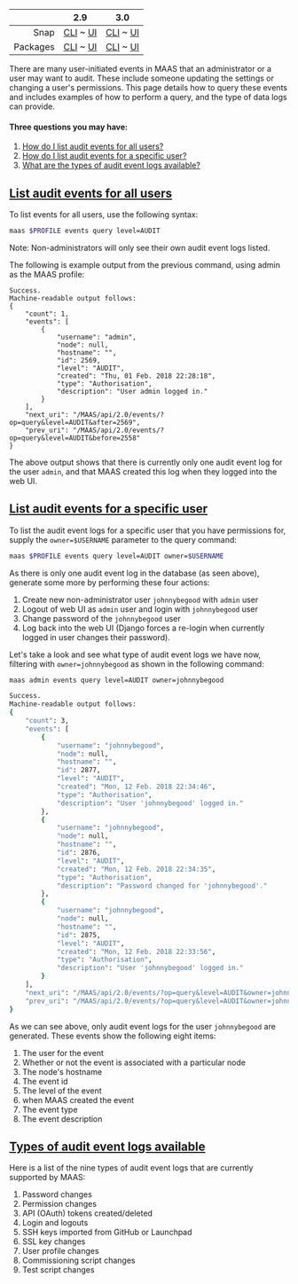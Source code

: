 ||2.9|3.0|
|-----:|:-----:|:-----:|
Snap|[CLI](/t/audit-event-logs-snap-2-9-cli/2314) ~ [UI](/t/audit-event-logs-snap-2-9-ui/2315)|[CLI](/t/audit-event-logs-snap-3-0-cli/3829) ~ [UI](/t/audit-event-logs-snap-3-0-ui/3830)|
Packages|[CLI](/t/audit-event-logs-deb-2-9-cli/2320) ~ [UI](/t/audit-event-logs-deb-2-9-ui/2321)|[CLI](/t/audit-event-logs-deb-3-0-cli/3831) ~ [UI](/t/audit-event-logs-deb-3-0-ui/3832)|

There are many user-initiated events in MAAS that an administrator or a user may want to audit. These include someone updating the settings or changing a user's permissions. This page details how to query these events and includes examples of how to perform a query, and the type of data logs can provide.

#### Three questions you may have:

1. [How do I list audit events for all users?](#heading--list-audit-events-for-all-users)
2. [How do I list audit events for a specific user?](#heading--list-audit-events-for-a-specific-user)
3. [What are the types of audit event logs available?](#heading--types-of-audit-event-logs)

<a href="#heading--list-audit-events-for-all-users"><h2 id="heading--list-audit-events-for-all-users">List audit events for all users</h2></a>

To list events for all users, use the following syntax:

``` bash
maas $PROFILE events query level=AUDIT
```

Note: Non-administrators will only see their own audit event logs listed.

The following is example output from the previous command, using admin as the MAAS profile:

``` no-highlight
Success.
Machine-readable output follows:
{
    "count": 1,
    "events": [
        {
            "username": "admin",
            "node": null,
            "hostname": "",
            "id": 2569,
            "level": "AUDIT",
            "created": "Thu, 01 Feb. 2018 22:28:18",
            "type": "Authorisation",
            "description": "User admin logged in."
        }
    ],
    "next_uri": "/MAAS/api/2.0/events/?op=query&level=AUDIT&after=2569",
    "prev_uri": "/MAAS/api/2.0/events/?op=query&level=AUDIT&before=2558"
}
```

The above output shows that there is currently only one audit event log for the user `admin`, and that MAAS created this log when they logged into the web UI.

<a href="#heading--list-audit-events-for-a-specific-user"><h2 id="heading--list-audit-events-for-a-specific-user">List audit events for a specific user</h2></a>

To list the audit event logs for a specific user that you have permissions for, supply the `owner=$USERNAME` parameter to the query command:

``` bash
maas $PROFILE events query level=AUDIT owner=$USERNAME
```

As there is only one audit event log in the database (as seen above), generate some more by performing these four actions:

1. Create new non-administrator user `johnnybegood` with `admin` user
2. Logout of web UI as `admin` user and login with `johnnybegood` user
3. Change password of the `johnnybegood` user
4. Log back into the web UI (Django forces a re-login when currently logged in user changes their password).

Let's take a look and see what type of audit event logs we have now, filtering with `owner=johnnybegood` as shown in the following command:

``` bash
maas admin events query level=AUDIT owner=johnnybegood
```

``` bash
Success.
Machine-readable output follows:
{
    "count": 3,
    "events": [
        {
            "username": "johnnybegood",
            "node": null,
            "hostname": "",
            "id": 2877,
            "level": "AUDIT",
            "created": "Mon, 12 Feb. 2018 22:34:46",
            "type": "Authorisation",
            "description": "User 'johnnybegood' logged in."
        },
        {
            "username": "johnnybegood",
            "node": null,
            "hostname": "",
            "id": 2876,
            "level": "AUDIT",
            "created": "Mon, 12 Feb. 2018 22:34:35",
            "type": "Authorisation",
            "description": "Password changed for 'johnnybegood'."
        },
        {
            "username": "johnnybegood",
            "node": null,
            "hostname": "",
            "id": 2875,
            "level": "AUDIT",
            "created": "Mon, 12 Feb. 2018 22:33:56",
            "type": "Authorisation",
            "description": "User 'johnnybegood' logged in."
        }
    ],
    "next_uri": "/MAAS/api/2.0/events/?op=query&level=AUDIT&owner=johnnybegood&after=2877",
    "prev_uri": "/MAAS/api/2.0/events/?op=query&level=AUDIT&owner=johnnybegood&before=2875"
}
```

As we can see above, only audit event logs for the user `johnnybegood` are generated. These events show the following eight items:

1. The user for the event
2. Whether or not the event is associated with a particular node
3. The node's hostname
4. The event id
5. The level of the event
6. when MAAS created the event
7. The event type
8. The event description

<a href="#heading--types-of-audit-event-logs"><h2 id="heading--types-of-audit-event-logs">Types of audit event logs available</h2></a>

Here is a list of the nine types of audit event logs that are currently supported by MAAS:

1. Password changes
2. Permission changes
3. API (OAuth) tokens created/deleted
4. Login and logouts
5. SSH keys imported from GitHub or Launchpad
6. SSL key changes
7. User profile changes
8. Commissioning script changes
9. Test script changes
